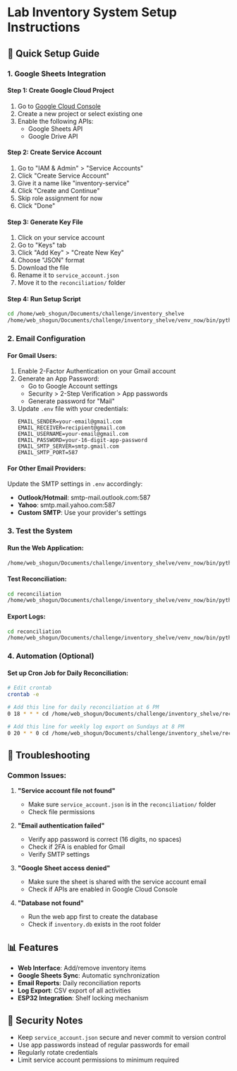 # Lab Inventory System Setup Instructions

## 🚀 Quick Setup Guide

### 1. Google Sheets Integration

#### Step 1: Create Google Cloud Project
1. Go to [Google Cloud Console](https://console.cloud.google.com/)
2. Create a new project or select existing one
3. Enable the following APIs:
   - Google Sheets API
   - Google Drive API

#### Step 2: Create Service Account
1. Go to "IAM & Admin" > "Service Accounts"
2. Click "Create Service Account"
3. Give it a name like "inventory-service"
4. Click "Create and Continue"
5. Skip role assignment for now
6. Click "Done"

#### Step 3: Generate Key File
1. Click on your service account
2. Go to "Keys" tab
3. Click "Add Key" > "Create New Key"
4. Choose "JSON" format
5. Download the file
6. Rename it to `service_account.json`
7. Move it to the `reconciliation/` folder

#### Step 4: Run Setup Script
```bash
cd /home/web_shogun/Documents/challenge/inventory_shelve
/home/web_shogun/Documents/challenge/inventory_shelve/venv_now/bin/python setup_google_sheets.py
```

### 2. Email Configuration

#### For Gmail Users:
1. Enable 2-Factor Authentication on your Gmail account
2. Generate an App Password:
   - Go to Google Account settings
   - Security > 2-Step Verification > App passwords
   - Generate password for "Mail"
3. Update `.env` file with your credentials:
   ```
   EMAIL_SENDER=your-email@gmail.com
   EMAIL_RECEIVER=recipient@gmail.com
   EMAIL_USERNAME=your-email@gmail.com
   EMAIL_PASSWORD=your-16-digit-app-password
   EMAIL_SMTP_SERVER=smtp.gmail.com
   EMAIL_SMTP_PORT=587
   ```

#### For Other Email Providers:
Update the SMTP settings in `.env` accordingly:
- **Outlook/Hotmail**: smtp-mail.outlook.com:587
- **Yahoo**: smtp.mail.yahoo.com:587
- **Custom SMTP**: Use your provider's settings

### 3. Test the System

#### Run the Web Application:
```bash
/home/web_shogun/Documents/challenge/inventory_shelve/venv_now/bin/python run.py
```

#### Test Reconciliation:
```bash
cd reconciliation
/home/web_shogun/Documents/challenge/inventory_shelve/venv_now/bin/python compare_inventory.py
```

#### Export Logs:
```bash
cd reconciliation
/home/web_shogun/Documents/challenge/inventory_shelve/venv_now/bin/python export_logs.py
```

### 4. Automation (Optional)

#### Set up Cron Job for Daily Reconciliation:
```bash
# Edit crontab
crontab -e

# Add this line for daily reconciliation at 6 PM
0 18 * * * cd /home/web_shogun/Documents/challenge/inventory_shelve/reconciliation && /home/web_shogun/Documents/challenge/inventory_shelve/venv_now/bin/python compare_inventory.py

# Add this line for weekly log export on Sundays at 8 PM
0 20 * * 0 cd /home/web_shogun/Documents/challenge/inventory_shelve/reconciliation && /home/web_shogun/Documents/challenge/inventory_shelve/venv_now/bin/python export_logs.py
```

## 🔧 Troubleshooting

### Common Issues:

1. **"Service account file not found"**
   - Make sure `service_account.json` is in the `reconciliation/` folder
   - Check file permissions

2. **"Email authentication failed"**
   - Verify app password is correct (16 digits, no spaces)
   - Check if 2FA is enabled for Gmail
   - Verify SMTP settings

3. **"Google Sheet access denied"**
   - Make sure the sheet is shared with the service account email
   - Check if APIs are enabled in Google Cloud Console

4. **"Database not found"**
   - Run the web app first to create the database
   - Check if `inventory.db` exists in the root folder

## 📊 Features

- **Web Interface**: Add/remove inventory items
- **Google Sheets Sync**: Automatic synchronization
- **Email Reports**: Daily reconciliation reports
- **Log Export**: CSV export of all activities
- **ESP32 Integration**: Shelf locking mechanism

## 🔐 Security Notes

- Keep `service_account.json` secure and never commit to version control
- Use app passwords instead of regular passwords for email
- Regularly rotate credentials
- Limit service account permissions to minimum required
